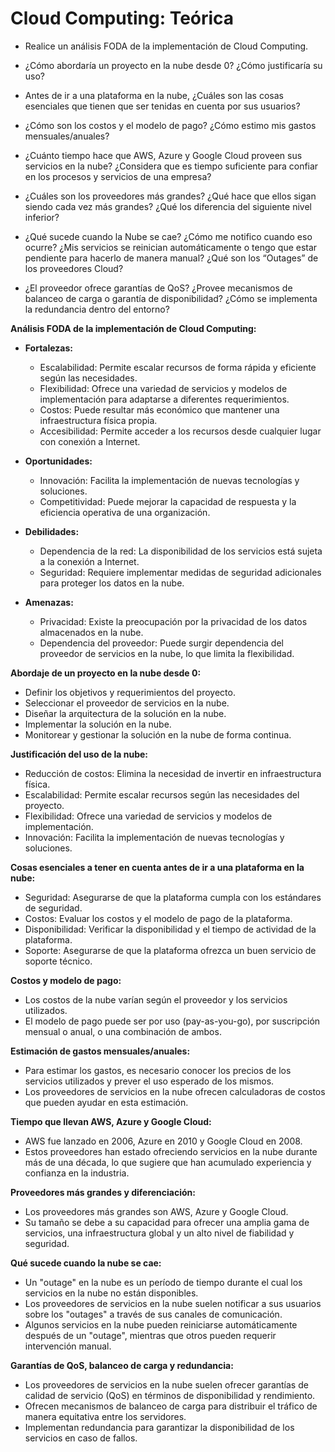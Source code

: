 # Cloud Computing: Teórica

* Realice un análisis FODA de la implementación de Cloud Computing.



* ¿Cómo abordaría un proyecto en la nube desde 0? ¿Cómo justificaría su uso? 
* Antes de ir a una plataforma en la nube, ¿Cuáles son las cosas esenciales que tienen que ser tenidas en cuenta por sus usuarios?
* ¿Cómo son los costos y el modelo de pago? ¿Cómo estimo mis gastos mensuales/anuales?
* ¿Cuánto tiempo hace que AWS, Azure y Google Cloud proveen sus servicios en la nube? ¿Considera que es tiempo suficiente para confiar en los procesos y servicios de una empresa? 
* ¿Cuáles son los proveedores más grandes? ¿Qué hace que ellos sigan siendo cada vez más grandes? ¿Qué los diferencia del siguiente nivel inferior?
* ¿Qué sucede cuando la Nube se cae? ¿Cómo me notifico cuando eso ocurre? ¿Mis servicios se reinician automáticamente o tengo que estar pendiente para hacerlo de manera manual? ¿Qué son los “Outages” de los proveedores Cloud?
* ¿El proveedor ofrece garantías de QoS? ¿Provee mecanismos de balanceo de carga o garantía de disponibilidad? ¿Cómo se implementa la redundancia dentro del entorno?



**Análisis FODA de la implementación de Cloud Computing:**

- **Fortalezas:**
  - Escalabilidad: Permite escalar recursos de forma rápida y eficiente según las necesidades.
  - Flexibilidad: Ofrece una variedad de servicios y modelos de implementación para adaptarse a diferentes requerimientos.
  - Costos: Puede resultar más económico que mantener una infraestructura física propia.
  - Accesibilidad: Permite acceder a los recursos desde cualquier lugar con conexión a Internet.

- **Oportunidades:**
  - Innovación: Facilita la implementación de nuevas tecnologías y soluciones.
  - Competitividad: Puede mejorar la capacidad de respuesta y la eficiencia operativa de una organización.

- **Debilidades:**
  - Dependencia de la red: La disponibilidad de los servicios está sujeta a la conexión a Internet.
  - Seguridad: Requiere implementar medidas de seguridad adicionales para proteger los datos en la nube.

- **Amenazas:**
  - Privacidad: Existe la preocupación por la privacidad de los datos almacenados en la nube.
  - Dependencia del proveedor: Puede surgir dependencia del proveedor de servicios en la nube, lo que limita la flexibilidad.

**Abordaje de un proyecto en la nube desde 0:**

- Definir los objetivos y requerimientos del proyecto.
- Seleccionar el proveedor de servicios en la nube.
- Diseñar la arquitectura de la solución en la nube.
- Implementar la solución en la nube.
- Monitorear y gestionar la solución en la nube de forma continua.

**Justificación del uso de la nube:**

- Reducción de costos: Elimina la necesidad de invertir en infraestructura física.
- Escalabilidad: Permite escalar recursos según las necesidades del proyecto.
- Flexibilidad: Ofrece una variedad de servicios y modelos de implementación.
- Innovación: Facilita la implementación de nuevas tecnologías y soluciones.

**Cosas esenciales a tener en cuenta antes de ir a una plataforma en la nube:**

- Seguridad: Asegurarse de que la plataforma cumpla con los estándares de seguridad.
- Costos: Evaluar los costos y el modelo de pago de la plataforma.
- Disponibilidad: Verificar la disponibilidad y el tiempo de actividad de la plataforma.
- Soporte: Asegurarse de que la plataforma ofrezca un buen servicio de soporte técnico.

**Costos y modelo de pago:**

- Los costos de la nube varían según el proveedor y los servicios utilizados.
- El modelo de pago puede ser por uso (pay-as-you-go), por suscripción mensual o anual, o una combinación de ambos.

**Estimación de gastos mensuales/anuales:**

- Para estimar los gastos, es necesario conocer los precios de los servicios utilizados y prever el uso esperado de los mismos.
- Los proveedores de servicios en la nube ofrecen calculadoras de costos que pueden ayudar en esta estimación.

**Tiempo que llevan AWS, Azure y Google Cloud:**

- AWS fue lanzado en 2006, Azure en 2010 y Google Cloud en 2008.
- Estos proveedores han estado ofreciendo servicios en la nube durante más de una década, lo que sugiere que han acumulado experiencia y confianza en la industria.

**Proveedores más grandes y diferenciación:**

- Los proveedores más grandes son AWS, Azure y Google Cloud.
- Su tamaño se debe a su capacidad para ofrecer una amplia gama de servicios, una infraestructura global y un alto nivel de fiabilidad y seguridad.

**Qué sucede cuando la nube se cae:**

- Un "outage" en la nube es un período de tiempo durante el cual los servicios en la nube no están disponibles.
- Los proveedores de servicios en la nube suelen notificar a sus usuarios sobre los "outages" a través de sus canales de comunicación.
- Algunos servicios en la nube pueden reiniciarse automáticamente después de un "outage", mientras que otros pueden requerir intervención manual.

**Garantías de QoS, balanceo de carga y redundancia:**

- Los proveedores de servicios en la nube suelen ofrecer garantías de calidad de servicio (QoS) en términos de disponibilidad y rendimiento.
- Ofrecen mecanismos de balanceo de carga para distribuir el tráfico de manera equitativa entre los servidores.
- Implementan redundancia para garantizar la disponibilidad de los servicios en caso de fallos.

